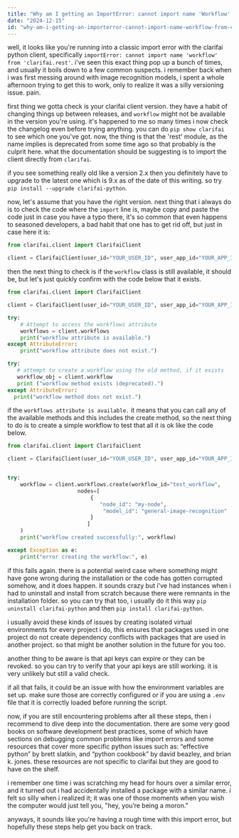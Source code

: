 ```yaml
---
title: "Why am I getting an ImportError: cannot import name 'Workflow' from 'clarifai.rest'?"
date: "2024-12-15"
id: "why-am-i-getting-an-importerror-cannot-import-name-workflow-from-clarifairest"
---
```


well, it looks like you're running into a classic import error with the clarifai python client, specifically `importError: cannot import name 'workflow' from 'clarifai.rest'`. i've seen this exact thing pop up a bunch of times, and usually it boils down to a few common suspects. i remember back when i was first messing around with image recognition models, i spent a whole afternoon trying to get this to work, only to realize it was a silly versioning issue. pain.

first thing we gotta check is your clarifai client version. they have a habit of changing things up between releases, and `workflow` might not be available in the version you're using. it's happened to me so many times i now check the changelog even before trying anything. you can do `pip show clarifai` to see which one you've got. now, the thing is that the 'rest' module, as the name implies is deprecated from some time ago so that probably is the culprit here. what the documentation should be suggesting is to import the client directly from `clarifai`.

if you see something really old like a version 2.x then you definitely have to upgrade to the latest one which is 9.x as of the date of this writing. so try `pip install --upgrade clarifai-python`.

now, let's assume that you have the right version. next thing that i always do is to check the code where the `import` line is, maybe copy and paste the code just in case you have a typo there, it's so common that even happens to seasoned developers, a bad habit that one has to get rid off, but just in case here it is:

```python
from clarifai.client import ClarifaiClient

client = ClarifaiClient(user_id="YOUR_USER_ID", user_app_id="YOUR_APP_ID", api_key="YOUR_API_KEY")
```

then the next thing to check is if the `workflow` class is still available, it should be, but let's just quickly confirm with the code below that it exists.

```python
from clarifai.client import ClarifaiClient

client = ClarifaiClient(user_id="YOUR_USER_ID", user_app_id="YOUR_APP_ID", api_key="YOUR_API_KEY")

try:
    # Attempt to access the workflows attribute
    workflows = client.workflows
    print("workflow attribute is available.")
except AttributeError:
    print("workflow attribute does not exist.")

try:
   # attempt to create a workflow using the old method, if it exists
   workflow_obj = client.workflow
   print ("workflow method exists (deprecated).")
except AttributeError:
  print("workflow method does not exist.")
```
if the `workflows attribute is available.` it means that you can call any of the available methods and this includes the create method, so the next thing to do is to create a simple workflow to test that all it is ok like the code below.

```python
from clarifai.client import ClarifaiClient

client = ClarifaiClient(user_id="YOUR_USER_ID", user_app_id="YOUR_APP_ID", api_key="YOUR_API_KEY")


try:
    workflow = client.workflows.create(workflow_id="test_workflow",
                      nodes=[
                          {
                             "node_id": "my-node",
                              "model_id": "general-image-recognition"
                          }
                         ]
    )
    print("workflow created successfully:", workflow)

except Exception as e:
    print("error creating the workflow:", e)
```
if this fails again. there is a potential weird case where something might have gone wrong during the installation or the code has gotten corrupted somehow, and it does happen. it sounds crazy but i've had instances when i had to uninstall and install from scratch because there were remnants in the installation folder. so you can try that too, i usually do it this way `pip uninstall clarifai-python` and then `pip install clarifai-python`.

i usually avoid these kinds of issues by creating isolated virtual environments for every project i do, this ensures that packages used in one project do not create dependency conflicts with packages that are used in another project. so that might be another solution in the future for you too.

another thing to be aware is that api keys can expire or they can be revoked. so you can try to verify that your api keys are still working. it is very unlikely but still a valid check.

if all that fails, it could be an issue with how the environment variables are set up. make sure those are correctly configured or if you are using a `.env` file that it is correctly loaded before running the script.

now, if you are still encountering problems after all these steps, then i recommend to dive deep into the documentation. there are some very good books on software development best practices, some of which have sections on debugging common problems like import errors and some resources that cover more specific python issues such as: “effective python” by brett slatkin, and “python cookbook” by david beazley, and brian k. jones. these resources are not specific to clarifai but they are good to have on the shelf.

i remember one time i was scratching my head for hours over a similar error, and it turned out i had accidentally installed a package with a similar name. i felt so silly when i realized it; it was one of those moments when you wish the computer would just tell you, "hey, you’re being a moron."

anyways, it sounds like you're having a rough time with this import error, but hopefully these steps help get you back on track.
